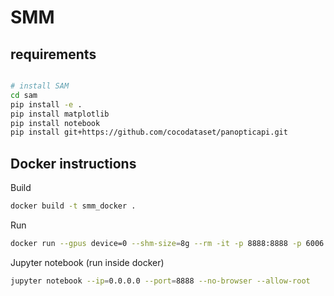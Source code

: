 # SMM




## requirements
```bash

# install SAM
cd sam
pip install -e .
pip install matplotlib
pip install notebook
pip install git+https://github.com/cocodataset/panopticapi.git

```


## Docker instructions
Build
```bash
docker build -t smm_docker .
```

Run 
```bash
docker run --gpus device=0 --shm-size=8g --rm -it -p 8888:8888 -p 6006:6006 -u "$(id -u):$(id -g)" -v $(pwd):/home/appuser -v ~/Datasets:/datasets smm_docker
```


Jupyter notebook (run inside docker)
```bash
jupyter notebook --ip=0.0.0.0 --port=8888 --no-browser --allow-root
```